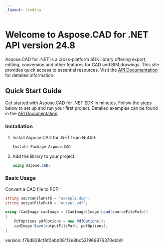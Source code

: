 ```yaml
---
_layout: landing
---
```


# Welcome to Aspose.CAD for .NET API version 24.8

Aspose.CAD for .NET is a cross-platform SDK library offering export, editing, conversion and other features for CAD and BIM drawings. This site provides quick access to essential resources. Visit the [API Documentation](/aspose.cad) for detailed information.

## Quick Start Guide

Get started with Aspose.CAD for .NET SDK in minutes. Follow the steps below to set up and run your first project. Detailed examples can be found in the [API Documentation](/aspose.cad).

### Installation

1. Install Aspose.CAD for .NET from NuGet:
    ```sh
    Install-Package Aspose.CAD
    ```

2. Add the library to your project:
    ```csharp
    using Aspose.CAD;
    ```

### Basic Usage

Convert a CAD file to PDF:
```csharp
string sourceFilePath = "example.dwg";
string outputFilePath = "output.pdf";

using (CadImage cadImage = (CadImage)Image.Load(sourceFilePath))
{
    PdfOptions pdfOptions = new PdfOptions();
    cadImage.Save(outputFilePath, pdfOptions);
}
```

version: f76d838cf6f0ebb081f2e8bc521969876370ebb0
